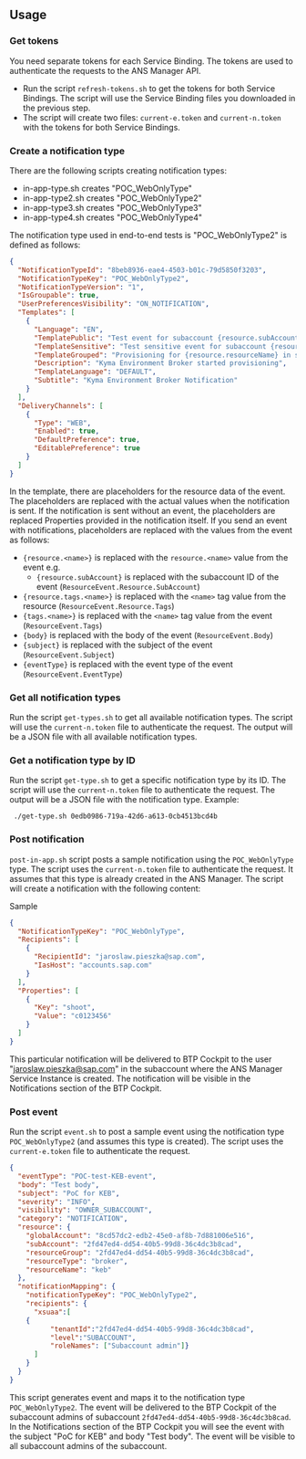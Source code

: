 ## Usage

### Get tokens
You need separate tokens for each Service Binding. The tokens are used to authenticate the requests to the ANS Manager API.
- Run the script `refresh-tokens.sh` to get the tokens for both Service Bindings. The script will use the Service Binding files you downloaded in the previous step.
- The script will create two files:  `current-e.token` and `current-n.token` with the tokens for both Service Bindings.

### Create a notification type
There are the following scripts creating notification types:
- in-app-type.sh creates "POC_WebOnlyType"
- in-app-type2.sh creates "POC_WebOnlyType2"
- in-app-type3.sh creates "POC_WebOnlyType3"
- in-app-type4.sh creates "POC_WebOnlyType4"

The notification type used in end-to-end tests is "POC_WebOnlyType2" is defined as follows:
```json
{
  "NotificationTypeId": "8beb8936-eae4-4503-b01c-79d5850f3203",
  "NotificationTypeKey": "POC_WebOnlyType2",
  "NotificationTypeVersion": "1",
  "IsGroupable": true,
  "UserPreferencesVisibility": "ON_NOTIFICATION",
  "Templates": [
    {
      "Language": "EN",
      "TemplatePublic": "Test event for subaccount {resource.subAccount}",
      "TemplateSensitive": "Test sensitive event for subaccount {resource.subAccount}",
      "TemplateGrouped": "Provisioning for {resource.resourceName} in subaccount {resource.subAccount} started",
      "Description": "Kyma Environment Broker started provisioning",
      "TemplateLanguage": "DEFAULT",
      "Subtitle": "Kyma Environment Broker Notification"
    }
  ],
  "DeliveryChannels": [
    {
      "Type": "WEB",
      "Enabled": true,
      "DefaultPreference": true,
      "EditablePreference": true
    }
  ]
}
```
In the template, there are placeholders for the resource data of the event. The placeholders are replaced with the actual values when the notification is sent. If the notification is sent without an event,
the placeholders are replaced Properties provided in the notification itself. 
If you send an event with notifications, placeholders are replaced with the values from the event as follows:
- `{resource.<name>}` is replaced with the `resource.<name>` value from the event e.g. 
  - `{resource.subAccount}` is replaced with the subaccount ID of the event (`ResourceEvent.Resource.SubAccount`)
- `{resource.tags.<name>}` is replaced with the `<name>` tag value from the resource (`ResourceEvent.Resource.Tags`)
- `{tags.<name>}` is replaced with the `<name>` tag value from the event (`ResourceEvent.Tags`)
- `{body}` is replaced with the body of the event (`ResourceEvent.Body`)
- `{subject}` is replaced with the subject of the event (`ResourceEvent.Subject`)
- `{eventType}` is replaced with the event type of the event (`ResourceEvent.EventType`)



### Get all notification types
Run the script `get-types.sh` to get all available notification types.
The script will use the `current-n.token` file to authenticate the request. The output will be a JSON file with all available notification types.

### Get a notification type by ID
Run the script `get-type.sh` to get a specific notification type by its ID.
The script will use the `current-n.token` file to authenticate the request. The output will be a JSON file with the notification type.
Example:
```shell
 ./get-type.sh 0edb0986-719a-42d6-a613-0cb4513bcd4b
```

### Post notification
`post-in-app.sh` script posts a sample notification using the `POC_WebOnlyType` type. The script uses the `current-n.token` file to authenticate the request.
It assumes that this type is already created in the ANS Manager. The script will create a notification with the following content:

Sample
```json
{
  "NotificationTypeKey": "POC_WebOnlyType",
  "Recipients": [
    {
      "RecipientId": "jaroslaw.pieszka@sap.com",
      "IasHost": "accounts.sap.com"
    }
  ],
  "Properties": [
    {
      "Key": "shoot",
      "Value": "c0123456"
    }
  ]
}
```
This particular notification will be delivered to BTP Cockpit to the user "jaroslaw.pieszka@sap.com" in the subaccount where the ANS Manager Service Instance is created. The notification will be visible in the Notifications section of the BTP Cockpit.

### Post event

Run the script `event.sh` to post a sample event using the notification type `POC_WebOnlyType2` (and assumes this type is created). The script uses the `current-e.token` file to authenticate the request.

```json
{
  "eventType": "POC-test-KEB-event",
  "body": "Test body",
  "subject": "PoC for KEB",
  "severity": "INFO",
  "visibility": "OWNER_SUBACCOUNT",
  "category": "NOTIFICATION",
  "resource": {
    "globalAccount": "8cd57dc2-edb2-45e0-af8b-7d881006e516",
    "subAccount": "2fd47ed4-dd54-40b5-99d8-36c4dc3b8cad",
    "resourceGroup": "2fd47ed4-dd54-40b5-99d8-36c4dc3b8cad",
    "resourceType": "broker",
    "resourceName": "keb"
  },
  "notificationMapping": {
    "notificationTypeKey": "POC_WebOnlyType2",
    "recipients": {
      "xsuaa":[
	{ 
          "tenantId":"2fd47ed4-dd54-40b5-99d8-36c4dc3b8cad",
          "level":"SUBACCOUNT",
          "roleNames": ["Subaccount admin"]}
      ]
    }
  }
}
```
This script generates event and maps it to the notification type `POC_WebOnlyType2`. The event will be delivered to the BTP Cockpit of the subaccount admins of subaccount `2fd47ed4-dd54-40b5-99d8-36c4dc3b8cad`.
In the Notifications section of the BTP Cockpit you will see the event with the subject "PoC for KEB" and body "Test body". The event will be visible to all subaccount admins of the subaccount.
